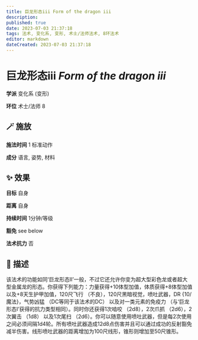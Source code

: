 ```yaml
---
title: 巨龙形态iii Form of the dragon iii
description: 
published: true
date: 2023-07-03 21:37:18
tags: 法术, 变化系, 变形, 术士/法师法术, 8环法术
editor: markdown
dateCreated: 2023-07-03 21:37:18
---
```


# **巨龙形态iii** *Form of the dragon iii*

**学派** 变化系 (变形) 

**环位** 术士/法师 8

## 🪄 施放

**施法时间** 1 标准动作

**成分** 语言, 姿势, 材料

## ✨ 效果 

**目标** 自身 

**距离** 自身  

**持续时间** 1分钟/等级 

**豁免** see below

**法术抗力** 否

## 📖 描述

该法术的功能如同‘巨龙形态II’一般，不过它还允许你变为超大型彩色龙或者超大型金属龙的形态。你获得下列能力：力量获得+10体型加值，体质获得+8体型加值以及+8天生护甲加值，120尺飞行 （不良），120尺黑暗视觉，喷吐武器，DR {10/魔法}，气势凶猛 （DC等同于该法术的DC） 以及对一类元素的免疫力 （与‘巨龙形态I’获得的抗力类型相同）。同时你还获得1次啮咬 （2d8），2次爪抓 （2d6），2次翼击 （1d8） 以及1次尾扫 （2d6）。你可以随意使用喷吐武器，但是每2次使用之间必须间隔1d4轮。所有喷吐武器造成12d8点伤害并且可以通过成功的反射豁免减半伤害。线形喷吐武器的距离增加为100尺线形，锥形则增加至50尺锥形。
    